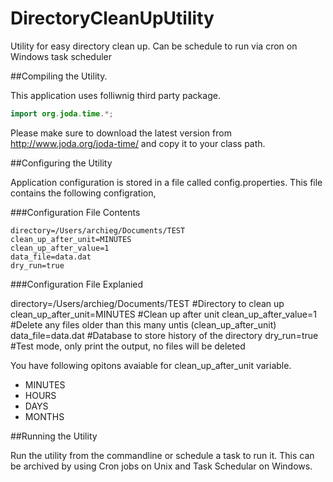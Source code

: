 # DirectoryCleanUpUtility

Utility for easy directory clean up. Can be schedule to run via cron on Windows task scheduler

##Compiling the Utility.

This application uses folliwnig third party package.

```java
import org.joda.time.*;
```
Please make sure to download the latest version from http://www.joda.org/joda-time/ and copy it to your class path.

##Configuring the Utility

Application configuration is stored in a file called config.properties. This file contains the following configration,

###Configuration File Contents

```properties
directory=/Users/archieg/Documents/TEST
clean_up_after_unit=MINUTES
clean_up_after_value=1
data_file=data.dat
dry_run=true
```

###Configuration File Explanied

directory=/Users/archieg/Documents/TEST #Directory to clean up
clean_up_after_unit=MINUTES #Clean up after unit
clean_up_after_value=1 #Delete any files older than this many untis (clean_up_after_unit)
data_file=data.dat #Database to store history of the directory
dry_run=true #Test mode, only print the output, no files will be deleted

You have following opitons avaiable for clean_up_after_unit variable.
* MINUTES
* HOURS
* DAYS
* MONTHS

##Running the Utility

Run the utility from the commandline or schedule a task to run it. This can be archived by using Cron jobs on Unix and Task Schedular on Windows.
